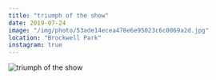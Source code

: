 ```yaml
---
title: "triumph of the show"
date: 2019-07-24
image: "/img/photo/53ade14ecea478e6e95023c6c0069a2d.jpg"
location: "Brockwell Park"
instagram: true
---
```


![triumph of the show](/img/photo/53ade14ecea478e6e95023c6c0069a2d.jpg)
